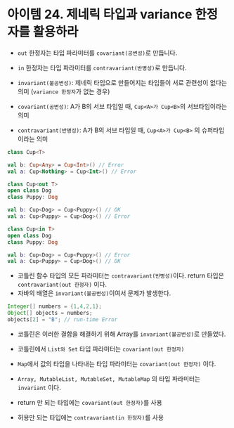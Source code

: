 # 아이템 24. 제네릭 타입과 variance 한정자를 활용하라


- `out` 한정자는 타입 파라미터를 `covariant(공변성)`로 만듭니다.
- `in` 한정자는 타입 파라미터를 `contravariant(반병성)`로 만듭니다.


- `invariant(불공변성)`: 제네릭 타입으로 만들어지는 타입들이 서로 관련성이 없다는 의미 (`variance 한정자`가 없는 경우)
- `covariant(공변성)`: A가 B의 서브 타입일 때, `Cup<A>가 Cup<B>`의 서브타입이라는 의미 
- `contravariant(반병성)`: A가 B의 서브 타입일 때, `Cup<A>가 Cup<B>` 의 슈퍼타입이라는 의미

```kotlin
class Cup<T>

val b: Cup<Any> = Cup<Int>() // Error 
val a: Cup<Nothing> = Cup<Int>() // Error
```

```kotlin
class Cup<out T>
open class Dog
class Puppy: Dog

val b: Cup<Dog> = Cup<Puppy>() // OK 
val a: Cup<Puppy> = Cup<Dog>() // Error
```

```kotlin
class Cup<in T>
open class Dog
class Puppy: Dog

val b: Cup<Dog> = Cup<Puppy>() // Error
val a: Cup<Puppy> = Cup<Dog>() // OK
```

- 코틀린 함수 타입의 모든 파라미터는 `contravariant(반병성)`이다. return 타입은 `contravariant(out 한정자)` 이다. 
- 자바의 배열은 `invariant(불공변성)`이여서 문제가 발생한다.
```java
Integer[] numbers = {1,4,2,1};
Object[] objects = numbers;
objects[2] = "B"; // run-time Error
```
- 코틀린은 이러한 결함을 해결하기 위해 Array를 `invariant(불공변성)`로 만들었다.


- 코틀린에서 `List와 Set` 타입 파라미터는 `covariant(out 한정자)`
- `Map`에서 값의 타입을 나타내는 타입 파라미터는 `covariant(out 한정자)` 이다.
- `Array, MutableList, MutableSet, MutableMap` 의 타입 파라미터는 `invariant` 이다.
- return 만 되는 타입에는 `covariant(out 한정자)`를 사용
- 허용만 되는 타입에는 `contravariant(in 한정자)`를 사용